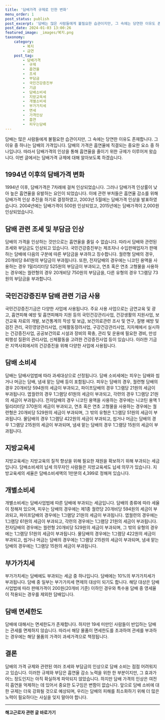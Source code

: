 ```yaml
---
title: '담배가격 규제로 인한 변화'
menu_order: 1
post_status: publish
post_excerpt: '담배는 많은 사람들에게 불필요한 습관이지만, 그 속에는 당연한 이유도 존재합니다. 그 이유 중 하나는 담배의 가격입니다. 담배의 가격은 흡연율에 직결되는 중요한 요소 중 하나입니다. 따라서 담배가격의 인상을 통해 흡연율을 줄이기 위한 규제가 이루어져 왔습니다. 이번 글에서는 담배가격 규제에 대해 알아보도록 하겠습니다.'
post_date: 2024-01-03 13:00:26
featured_image: _images/복지.png
taxonomy:
    category:
        - 복지
        - 금연
    post_tag:
        - 담배가격
        -  규제
        -  흡연율
        -  조세
        -  부담금
        -  국민건강증진부
        -  기금
        -  담배소비세
        -  지방교육세
        -  개별소비세
        -  부가가치세
        -  면세
        -  가격인상
        -  흡연
        -  피우는담배
---
```



담배는 많은 사람들에게 불필요한 습관이지만, 그 속에는 당연한 이유도 존재합니다. 그 이유 중 하나는 담배의 가격입니다. 담배의 가격은 흡연율에 직결되는 중요한 요소 중 하나입니다. 따라서 담배가격의 인상을 통해 흡연율을 줄이기 위한 규제가 이루어져 왔습니다. 이번 글에서는 담배가격 규제에 대해 알아보도록 하겠습니다.

## 1994년 이후의 담배가격 변화

1994년 이후, 담배가격은 7차례에 걸쳐 인상되었습니다. 그러나 담배가격 인상률이 낮아 높은 흡연율을 유발하는 요인이 되었습니다. 이에 관련 부처들은 흡연율 감소를 위해 담배가격 인상 추진을 하기로 결정하였고, 2003년 5월에는 담배가격 인상을 발표하였습니다. 2004년에는 담배가격이 500원 인상되었고, 2015년에는 담배가격이 2,000원 인상되었습니다.

## 담배 관련 조세 및 부담금 인상

담배의 가격을 인상하는 것만으로는 흡연율을 줄일 수 없습니다. 따라서 담배와 관련된 조세와 부담금도 인상되고 있습니다. 국민건강증진부는 제조자나 수입판매업자가 판매하는 담배에 다음의 구분에 따른 부담금을 부과하고 징수합니다. 궐련형 담배의 경우, 20개비당 841원의 부담금이 부과됩니다. 또한, 전자담배의 경우에는 니코틴 용액을 사용하는 경우 1밀리리터당 525원의 부담금이 부과되고, 연초 혹은 연초 고형물을 사용하는 경우에는 궐련형의 경우 20개비당 750원의 부담금을, 다른 유형의 경우 1그램당 73원의 부담금을 부과합니다.

## 국민건강증진부 담배 관련 기금 사용

국민건강증진기금은 다양한 사업에 사용됩니다. 주요 사용 사업으로는 금연교육 및 광고, 흡연피해 예방 및 흡연피해자 지원 등의 국민건강관리사업, 건강생활의 지원사업, 보건교육 자료의 개발, 보건통계의 작성 및 보급, 보건의료관련 조사 및 연구, 질병 예방 및 검진 관리, 국민영양관리사업, 신체활동장려사업, 구강건강관리사업, 지자체에서 실시하는 건강증진사업, 공공보건의료 시설과 장비의 확충, 관리 및 운용에 필요한 경비, 만성퇴행성 질환의 관리사업, 신체활동을 고려한 건강증진사업 등이 있습니다. 이러한 기금은 지역사회에서의 건강증진을 위해 다양한 사업에 사용됩니다.

## 담배 소비세

담배는 담배사업법에 따라 과세대상으로 산정됩니다. 담배 소비세에는 피우는 담배와 씹거나 머금는 담배, 냄새 맡는 담배 등이 포함됩니다. 피우는 담배의 경우, 궐련형 담배의 경우 20개비당 594원의 세금이 부과되고, 파이프담배의 경우 1그램당 21원의 세금이 부과됩니다. 엽궐련의 경우 1그램당 61원의 세금이 부과되고, 각련의 경우 1그램당 21원의 세금이 부과됩니다. 전자담배의 경우 니코틴 용액을 사용하는 경우에는 니코틴 용액 1밀리리터당 370원의 세금이 부과되고, 연초 혹은 연초 고형물을 사용하는 경우에는 궐련형은 20개비당 529원의 세금이 부과되며, 그 밖의 유형은 1그램당 51원의 세금이 부과됩니다. 물담배의 경우 1그램당 422원의 세금이 부과되고, 씹거나 머금는 담배의 경우 1그램당 215원의 세금이 부과되며, 냄새 맡는 담배의 경우 1그램당 15원의 세금이 부과됩니다.

## 지방교육세

지방교육세는 지방교육의 질적 향상을 위해 필요한 재원을 확보하기 위해 부과되는 세금입니다. 담배소비세의 납세 의무자인 사람들은 지방교육세도 납세 의무가 있습니다. 지방교육세의 세율은 담배소비세액의 1만분의 4,399로 정해져 있습니다.

## 개별소비세

개별소비세는 담배사업법에 따른 담배에 부과되는 세금입니다. 담배의 종류에 따라 세율이 정해져 있으며, 피우는 담배의 경우에는 제1종 궐련당 20개비당 594원의 세금이 부과되고, 파이프담배의 경우에는 1그램당 21원의 세금이 부과됩니다. 엽궐련의 경우에는 1그램당 61원의 세금이 부과되고, 각련의 경우에는 1그램당 21원의 세금이 부과됩니다. 전자담배의 경우에는 궐련형 20개비당 529원의 세금이 부과되며, 그 밖의 유형의 경우에는 1그램당 51원의 세금이 부과됩니다. 물담배의 경우에는 1그램당 422원의 세금이 부과되고, 씹거나 머금는 담배의 경우에는 1그램당 215원의 세금이 부과되며, 냄새 맡는 담배의 경우에는 1그램당 15원의 세금이 부과됩니다.

## 부가가치세

부가가치세는 담배에도 부과되는 세금 중 하나입니다. 담배에는 10%의 부가가치세가 부과됩니다. 담배 중 일부는 부가가치세 면제의 대상이 되기도 합니다. 해당 대상은 담배사업법에 따라 판매가격이 200원(20개비 기준) 이하인 경우와 특수용 담배 중 영세율이 적용되는 경우를 제외한 담배입니다.

## 담배 면세한도

담배에 대해서는 면세한도가 존재합니다. 하지만 19세 미만인 사람들이 반입하는 담배는 관세를 면제하지 않습니다. 따라서 해당 물품이 면세한도를 초과하여 관세를 부과하는 경우에는 해당 물품의 가격이 과세가격으로 책정됩니다.

## 결론

담배의 가격 규제와 관련된 여러 조세와 부담금의 인상으로 담배 소비는 점점 어려워지고 있습니다. 이러한 규제와 부담은 흡연율 감소 노력을 위한 한 부분이지만, 그 효과가 어느 정도인지는 아직 확실하게 파악되지 않았습니다. 하지만 담배 가격의 인상은 여전히 흡연을 억제하는 데 있어서 중요한 도구임은 변함이 없습니다. 앞으로 담배 소비에 대한 규제는 더욱 강화될 것으로 예상되며, 우리는 담배의 피해를 최소화하기 위해 더 많은 노력이 필요하다는 사실을 잊지 말아야 합니다.
<!-- wp:separator -->
<hr class="wp-block-separator has-alpha-channel-opacity"/>
<!-- /wp:separator -->

<!-- wp:group {"backgroundColor":"base","layout":{"type":"constrained"}} -->
<div class="wp-block-group has-base-background-color has-background"><!-- wp:paragraph {"align":"center","fontSize":"medium"} -->
<p class="has-text-align-center has-large-font-size"><strong>해고근로자 관련 글 바로가기</strong></p>
<!-- /wp:paragraph -->


<!-- wp:latest-posts
{"categories":[{"id":12660,"count":19,"description":"","link":"https://uknowlaw.com/category/%ed%95%b4%ea%b3%a0%ea%b7%bc%eb%a1%9c%ec%9e%90/","name":"해고근로자","slug":"해고근로자","taxonomy":"category","parent":0,"meta":[],"_links":{"self":[{"href":"https://uknowlaw.com/wp-json/wp/v2/categories/12660"}],"collection":[{"href":"https://uknowlaw.com/wp-json/wp/v2/categories"}],"about":[{"href":"https://uknowlaw.com/wp-json/wp/v2/taxonomies/category"}],"wp:post_type":[{"href":"https://uknowlaw.com/wp-json/wp/v2/posts?categories=12660"}],"curies":[{"name":"wp","href":"https://api.w.org/{rel}","templated":true}]}}],"postsToShow":100,"excerptLength":28,"postLayout":"grid","columns":2,"featuredImageAlign":"left","featuredImageSizeSlug":"large","fontSize":"small"} /--></div>
<!-- /wp:group -->
